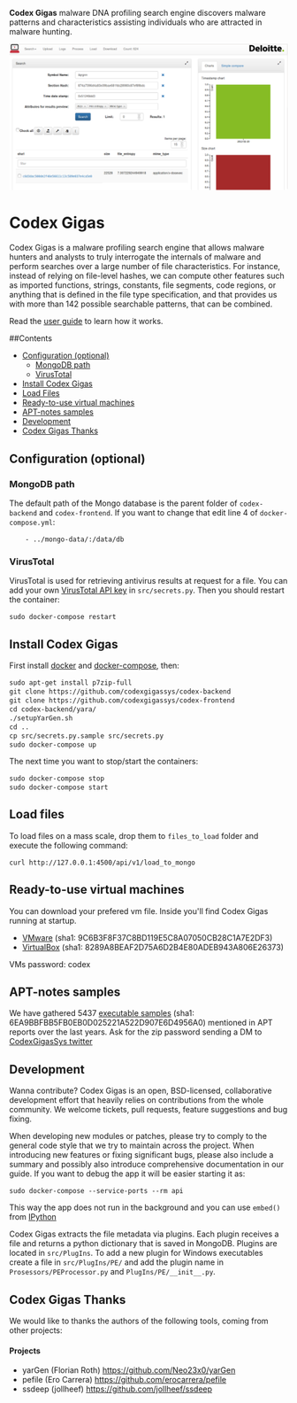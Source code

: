 **Codex Gigas** malware DNA profiling search engine discovers malware patterns and characteristics assisting individuals who are attracted in malware hunting.

![img](doc/47-preview.png?raw=true) 

# Codex Gigas
Codex Gigas is a malware profiling search engine that allows malware hunters and analysts to truly interrogate the internals of malware and perform searches over a large number of file characteristics. For instance, instead of relying on file-level hashes, we can compute other features such as imported functions, strings, constants, file segments, code regions, or anything that is defined in the file type specification, and that provides us with more than 142 possible searchable patterns, that can be combined.

Read the [user guide](doc/user-guide.md) to learn how it works.

##Contents
* [Configuration (optional)](#configuration-optional)
    * [MongoDB path](#mongodb-path)
    * [VirusTotal](#virustotal)
* [Install Codex Gigas](#install-codex-gigas)
* [Load Files](#load-files)
* [Ready-to-use virtual machines](#ready-to-use-virtual-machines)
* [APT-notes samples](#apt-notes-samples)
* [Development](#development)
* [Codex Gigas Thanks](#codex-gigas-thanks)


## Configuration (optional)
### MongoDB path
The default path of the Mongo database is the parent folder of ```codex-backend``` and ```codex-frontend```. If you want to change that edit line 4 of ```docker-compose.yml```:
```
    - ../mongo-data/:/data/db
```

### VirusTotal
VirusTotal is used for retrieving antivirus results at request for a file. You can add your own [VirusTotal API key](https://www.virustotal.com/es-ar/documentation/public-api/) in ```src/secrets.py```. Then you should restart the container:
```
sudo docker-compose restart
```

## Install Codex Gigas

First install [docker](https://www.docker.com) and [docker-compose](https://docs.docker.com/compose/), then:
```
sudo apt-get install p7zip-full
git clone https://github.com/codexgigassys/codex-backend
git clone https://github.com/codexgigassys/codex-frontend
cd codex-backend/yara/
./setupYarGen.sh
cd ..
cp src/secrets.py.sample src/secrets.py
sudo docker-compose up
```
The next time you want to stop/start the containers:
```
sudo docker-compose stop
sudo docker-compose start
```

## Load files
To load files on a mass scale, drop them to ```files_to_load``` folder and execute the following command:
```
curl http://127.0.0.1:4500/api/v1/load_to_mongo
```

## Ready-to-use virtual machines
You can download your prefered vm file. Inside you'll find Codex Gigas running at startup.
* [VMware](https://www.dropbox.com/s/9qn13x9d8eegpgr/codex_vmware.zip?dl=0) (sha1: 9C6B3F8F37C8BD119E5C8A07050CB28C1A7E2DF3)
* [VirtualBox](https://www.dropbox.com/s/a6hxhkjpa8a3ek0/codex_vtbox.ova?dl=0) (sha1: 8289A8BEAF2D75A6D2B4E80ADEB943A806E26373)

VMs password: codex

## APT-notes samples
We have gathered 5437 [executable samples](https://www.dropbox.com/s/zhv2du99ehlmm24/APTnotes-Samples.zip?dl=0) (sha1: 6EA9BBFBB5FB0EB0D025221A522D907E6D4956A0)
mentioned in APT reports over the last years. Ask for the zip password sending a DM to [CodexGigasSys twitter](https://twitter.com/codexgigassys)

## Development
Wanna contribute? Codex Gigas is an open, BSD-licensed, collaborative development effort that heavily relies on contributions from the whole community. We welcome tickets, pull requests, feature suggestions and bug fixing.

When developing new modules or patches, please try to comply to the general code style that we try to maintain across the project. When introducing new features or fixing significant bugs, please also include a summary and possibly also introduce comprehensive documentation in our guide.
If you want to debug the app it will be easier starting it as:
```
sudo docker-compose --service-ports --rm api
```
This way the app does not run in the background and you can use ```embed()``` from [IPython](https://en.wikipedia.org/wiki/IPython)

Codex Gigas extracts the file metadata via plugins. Each plugin receives a file and returns a python dictionary that is saved in MongoDB. Plugins are located in ```src/PlugIns```. To add a new plugin for Windows executables create a file in ```src/PlugIns/PE/``` and add the plugin name in ```Prosessors/PEProcessor.py``` and ```PlugIns/PE/__init__.py```. 

## Codex Gigas Thanks
We would like to thanks the authors of the following tools, coming from other projects:

#### Projects
* yarGen (Florian Roth)            https://github.com/Neo23x0/yarGen
* pefile (Ero Carrera)             https://github.com/erocarrera/pefile
* ssdeep (jollheef)                https://github.com/jollheef/ssdeep
